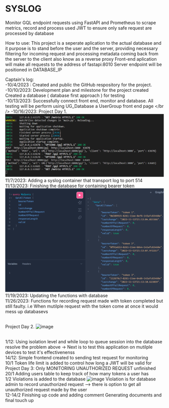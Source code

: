 # SYSLOG
Monitor GQL endpoint requests using FastAPI and Prometheus to scrape metrics, record and process used JWT to ensure only safe request are processed by database

How to use:
   This project is a seperate aplication to the actual database and it purpose is to stand before the user and the server, providing necessary filtering for incoming request and processing metadata coming back from the server to the client also know as a reverse proxy 
   Front-end aplication will make all requests to the address of fastapi:8010
   Server endpoint will be positioned in DATABASE_IP
   
Captain's log:
<br />
-10/4/2023 : Created and public the GitHub respository for the project.
<br />
-10/10/2023: Development plan and milestone for the project created
            Created a database ( database first approach ) for testing
<br />
-10/13/2023: Successfully connect front end, monitor and database. All testing will be perform using UG_Database a UserGroup front end page
</br />
-10/16/2023: Project Day 1. 
![Tunneling request through application](image-1.png)
<br/> 11/7/2023: Adding a syslog container that transport log to port 514
<br/>11/13/2023: Finishing the database for containing bearer token 
![Function GetAllToken return all tokens in database](image.png)
<br /> 11/19/2023: Updating the functions with database
<br />11/26/2023: Functions for recording request made with token completed but still faulty. i.e When mutilple request with the token come at once it would mess up databasevs

<br /> Project Day 2.
![image](https://github.com/doucharm/SYSLOG/assets/115186767/93446eee-d42b-4728-abaf-b6371fd58b7e)

<br /> 1/12: Using isolation level and while loop to queue session into the database resolve the problem above
-> Next is to test this application on mutilple devices to test it's effectivenenss
<br /> 14/12: Simple frontend created to sending test request for monitoring
<br /> 10/1 Token life limit is added to control how long a JWT will be valid for
<br /> Project Day 3:
     Only MONITORING UNAUTHORIZED REQUEST unfinished
<br /> 20/1 Adding users table to keep track of how many tokens a user has
<br /> 1/2 Violations is added to the database 
![image](https://github.com/doucharm/SYSLOG/assets/115186767/845385f5-ea7a-42fb-b6d4-d146ec6eaa76)
Violation is for database admin to record unauthorized request --> there is option to get all unauthorized request made by the user
<br /> 12-14/2 Finishing up code and adding comment
Generating documents and final touch up


